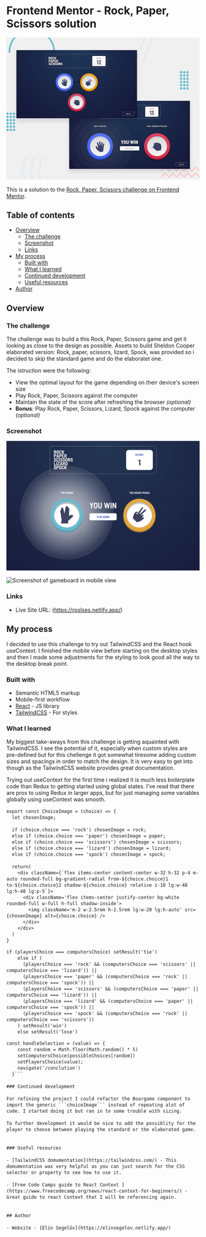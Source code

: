 # Frontend Mentor - Rock, Paper, Scissors solution

![Design preview for the Rock, Paper, Scissors coding challenge](./design/desktop-preview.jpg)

This is a solution to the [Rock, Paper, Scissors challenge on Frontend Mentor](https://www.frontendmentor.io/challenges/rock-paper-scissors-game-pTgwgvgH). 

## Table of contents

- [Overview](#overview)
  - [The challenge](#the-challenge)
  - [Screenshot](#screenshot)
  - [Links](#links)
- [My process](#my-process)
  - [Built with](#built-with)
  - [What I learned](#what-i-learned)
  - [Continued development](#continued-development)
  - [Useful resources](#useful-resources)
- [Author](#author)


## Overview

### The challenge

The challenge was to build a this Rock, Paper, Scissors game and get it looking as close to the design as possible. Assets to build Sheldon Cooper elaborated version: Rock, paper, scissors, lizard, Spock, was provided so i decided to skip the standard game and do the elaboratet one.

The istruction were the following:

- View the optimal layout for the game depending on their device's screen size
- Play Rock, Paper, Scissors against the computer
- Maintain the state of the score after refreshing the browser _(optional)_
- **Bonus**: Play Rock, Paper, Scissors, Lizard, Spock against the computer _(optional)_

### Screenshot

![Screenshot of conclutionScrenn in desktop view](./design/screenshot-desktop.png)

![Screenshot of gameboard in mobile view](./design/sceenshot-mobile.png)


### Links

- Live Site URL: (https://rpslses.netlify.app/)

## My process
I decided to use this challenge to try out TailwindCSS and the React hook useContext. I finished the mobile view before starting on the desktop styles and then I made some adjustments for the styling to look good all the way to the desktop break point.

### Built with

- Semantic HTML5 markup
- Mobile-first workflow
- [React](https://reactjs.org/) - JS library
- [TailwindCSS](https://tailwindcss.com/) - For styles

### What I learned

My biggest take-aways from this challenge is getting aquainted with TailwindCSS. I see the potential of it, especially when custom styles are pre-defined but for this chellenge it got somewhat tiresome adding custom sizes and spacings in order to match the design. It is very easy to get into though as the TailwindCSS website provides great documentation.

Trying out useContext for the first time i realized it is much less boilerplate code than Redux to getting started using global states. I've read that there are pros to using Redux in larger apps, but for just managing some variables globally using useContext was smooth.


```Component for the different choices
export const ChoiceImage = (choice) => {
  let chosenImage;

  if (choice.choice === 'rock') chosenImage = rock;
  else if (choice.choice === 'paper') chosenImage = paper;
  else if (choice.choice === 'scissors') chosenImage = scissors;
  else if (choice.choice === 'lizard') chosenImage = lizard;
  else if (choice.choice === 'spock') chosenImage = spock;

  return(
    <div className={`flex items-center content-center w-32 h-32 p-4 m-auto rounded-full bg-gradient-radial from-${choice.choice}1 to-${choice.choice}2 shadow-${choice.choice} relative z-10 lg:w-48 lg:h-48 lg:p-5`}>
      <div className='flex items-center justify-center bg-white rounded-full w-full h-full shadow-inside'>
        <img className='m-2 w-2.5rem h-2.5rem lg:w-20 lg:h-auto' src={chosenImage} alt={choice.choice} />
      </div>
    </div>
  )
}
```
```Logic to determine the winner
if (playersChoice === computersChoice) setResult('tie')
    else if (
      (playersChoice === 'rock' && (computersChoice === 'scissors' || computersChoice === 'lizard')) ||
      (playersChoice === 'paper' && (computersChoice === 'rock' || computersChoice === 'spock')) ||
      (playersChoice === 'scissors' && (computersChoice === 'paper' || computersChoice === 'lizard')) ||
      (playersChoice === 'lizard' && (computersChoice === 'paper' || computersChoice === 'spock')) ||
      (playersChoice === 'spock' && (computersChoice === 'rock' || computersChoice === 'scissors'))
    ) setResult('win')
    else setResult('lose')
```
```
const handleSelection = (value) => {
    const random = Math.floor(Math.random() * 5)
    setComputersChoice(possibleChoices[random])
    setPlayersChoice(value);
    navigate('/conclution')
  }```

### Continued development

For refining the project I could refactor the Boargame component to import the generic ```choiceImage``` instead of repeating alot of code. I started doing it but ran in to some trouble with sizing.

To further development it would be nice to add the possiblity for the player to choose between playing the standard or the elaborated game.


### Useful resources

- [TailwindCSS domumentation](https://tailwindcss.com/) - This domumentation was very helpful as you can just search for the CSS selector or property to see how to use it.

- [Free Code Camps guide to React Context ](https://www.freecodecamp.org/news/react-context-for-beginners/) - Great guide to react Context that I will be referencing again. 


## Author

- Website - [Elin Segelöv](https://elinsegelov.netlify.app/)

